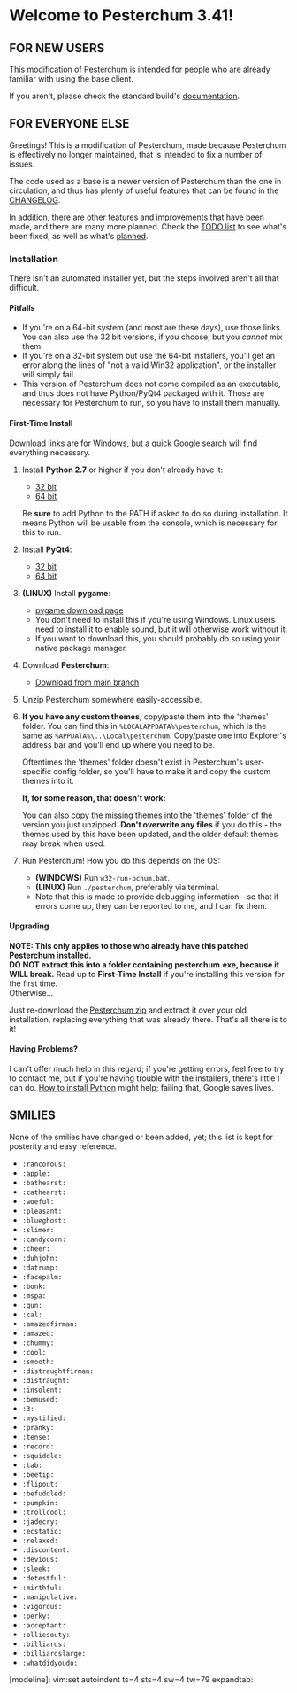 Welcome to Pesterchum 3.41!
=============================

## FOR NEW USERS
This modification of Pesterchum is intended for people who are already familiar
with using the base client.

If you aren't, please check the standard build's [documentation][pchum-doc].

[pchum-orig]: https://github.com/illuminatedwax/pesterchum
[pchum-doc]: https://github.com/illuminatedwax/pesterchum/blob/master/README.mkdn

## FOR EVERYONE ELSE
Greetings! This is a modification of Pesterchum, made because Pesterchum is
effectively no longer maintained, that is intended to fix a number of issues.

The code used as a base is a newer version of Pesterchum than the one in
circulation, and thus has plenty of useful features that can be found in the
[CHANGELOG][changes].

In addition, there are other features and improvements that have been made, and
there are many more planned. Check the [TODO list][todo-done] to see what's
been fixed, as well as what's [planned][todo-upcoming].

[changes]: https://github.com/karxi/pesterchum/blob/master/CHANGELOG.mkdn
[todo-done]: https://github.com/karxi/pesterchum/blob/master/TODO.mkdn#tododone
[todo-upcoming]: https://github.com/karxi/pesterchum/blob/master/TODO.mkdn#features

### Installation
There isn't an automated installer yet, but the steps involved aren't all that
difficult.

#### Pitfalls
* If you're on a 64-bit system (and most are these days), use those links. You
    can also use the 32 bit versions, if you choose, but you *cannot* mix them.
* If you're on a 32-bit system but use the 64-bit installers, you'll get an
    error along the lines of "not a valid Win32 application", or the 
    installer will simply fail.
* This version of Pesterchum does not come compiled as an executable, and thus
    does not have Python/PyQt4 packaged with it. Those are necessary for
    Pesterchum to run, so you have to install them manually.

#### First-Time Install
Download links are for Windows, but a quick Google search will find everything
necessary.

1. Install **Python 2.7** or higher if you don't already have it:
    * [32 bit][python2-32]
    * [64 bit][python2-64]
 
    Be **sure** to add Python to the PATH if asked to do so during
    installation. It means Python will be usable from the console,
    which is necessary for this to run.

2. Install **PyQt4**:
    * [32 bit][pyqt4-32]
    * [64 bit][pyqt4-64]

3. **(LINUX)** Install **pygame**:
    * [pygame download page][pygame-dl]
    * You don't need to install this if you're using Windows. Linux users need
        to install it to enable sound, but it will otherwise work without it.
    * If you want to download this, you should probably do so using your native
        package manager.

4. Download **Pesterchum**:
    * [Download from main branch][pchum-zip]

5. Unzip Pesterchum somewhere easily-accessible.

6. **If you have any custom themes**, copy/paste them into the 'themes' folder.
    You can find this in `%LOCALAPPDATA%\pesterchum`, which is the same as
    `%APPDATA%\..\Local\pesterchum`. Copy/paste one into Explorer's address bar
    and you'll end up where you need to be.

    Oftentimes the 'themes' folder doesn't exist in Pesterchum's user-specific
    config folder, so you'll have to make it and copy the custom themes into
    it.

    __If, for some reason, that doesn't work:__

    You can also copy the missing themes into the 'themes' folder of the version
    you just unzipped. **Don't overwrite any files** if you do this - the themes
    used by this have been updated, and the older default themes may break when
    used.

7. Run Pesterchum! How you do this depends on the OS:
    * **(WINDOWS)** Run `w32-run-pchum.bat`.
    * **(LINUX)** Run `./pesterchum`, preferably via terminal.
    * Note that this is made to provide debugging information - so that if
        errors come up, they can be reported to me, and I can fix them.

[python2-32]: https://www.python.org/ftp/python/2.7.12/python-2.7.12.msi
[python2-64]: https://www.python.org/ftp/python/2.7.12/python-2.7.12.amd64.msi
[pyqt4-32]: http://sourceforge.net/projects/pyqt/files/PyQt4/PyQt-4.11.4/PyQt4-4.11.4-gpl-Py2.7-Qt4.8.7-x32.exe
[pyqt4-64]: http://sourceforge.net/projects/pyqt/files/PyQt4/PyQt-4.11.4/PyQt4-4.11.4-gpl-Py2.7-Qt4.8.7-x64.exe
[pygame-dl]: http://www.pygame.org/download.shtml
[pchum-zip]: https://github.com/karxi/pesterchum/archive/master.zip

#### Upgrading
**NOTE: This only applies to those who already have this patched Pesterchum
installed.**  
**DO NOT extract this into a folder containing pesterchum.exe, because it WILL
break.** Read up to **First-Time Install** if you're installing this version
for the first time.  
Otherwise...

Just re-download the [Pesterchum zip][pchum-zip] and extract it over your old
installation, replacing everything that was already there. That's all there is
to it!

#### Having Problems?
I can't offer much help in this regard; if you're getting errors, feel free to
try to contact me, but if you're having trouble with the installers, there's
little I can do. [How to install Python][howtogetpython] might help; failing
that, Google saves lives.

[howtogetpython]: http://www.howtogeek.com/197947/how-to-install-python-on-windows/



SMILIES
-------
None of the smilies have changed or been added, yet; this list is kept for
posterity and easy reference.

* `:rancorous:`
* `:apple:`
* `:bathearst:`
* `:cathearst:`
* `:woeful:`
* `:pleasant:`
* `:blueghost:`
* `:slimer:`
* `:candycorn:`
* `:cheer:`
* `:duhjohn:`
* `:datrump:`
* `:facepalm:`
* `:bonk:`
* `:mspa:`
* `:gun:`
* `:cal:`
* `:amazedfirman:`
* `:amazed:`
* `:chummy:`
* `:cool:`
* `:smooth:`
* `:distraughtfirman:`
* `:distraught:`
* `:insolent:`
* `:bemused:`
* `:3:`
* `:mystified:`
* `:pranky:`
* `:tense:`
* `:record:`
* `:squiddle:`
* `:tab:`
* `:beetip:`
* `:flipout:`
* `:befuddled:`
* `:pumpkin:`
* `:trollcool:`
* `:jadecry:`
* `:ecstatic:`
* `:relaxed:`
* `:discontent:`
* `:devious:`
* `:sleek:`
* `:detestful:`
* `:mirthful:`
* `:manipulative:`
* `:vigorous:`
* `:perky:`
* `:acceptant:`
* `:olliesouty:`
* `:billiards:`
* `:billiardslarge:`
* `:whatdidyoudo:`



[modeline]: vim:set autoindent ts=4 sts=4 sw=4 tw=79 expandtab:

